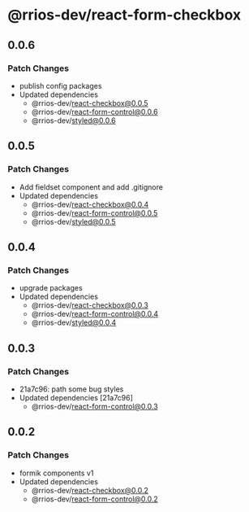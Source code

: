 # @rrios-dev/react-form-checkbox

## 0.0.6

### Patch Changes

- publish config packages
- Updated dependencies
  - @rrios-dev/react-checkbox@0.0.5
  - @rrios-dev/react-form-control@0.0.6
  - @rrios-dev/styled@0.0.6

## 0.0.5

### Patch Changes

- Add fieldset component and add .gitignore
- Updated dependencies
  - @rrios-dev/react-checkbox@0.0.4
  - @rrios-dev/react-form-control@0.0.5
  - @rrios-dev/styled@0.0.5

## 0.0.4

### Patch Changes

- upgrade packages
- Updated dependencies
  - @rrios-dev/react-checkbox@0.0.3
  - @rrios-dev/react-form-control@0.0.4
  - @rrios-dev/styled@0.0.4

## 0.0.3

### Patch Changes

- 21a7c96: path some bug styles
- Updated dependencies [21a7c96]
  - @rrios-dev/react-form-control@0.0.3

## 0.0.2

### Patch Changes

- formik components v1
- Updated dependencies
  - @rrios-dev/react-checkbox@0.0.2
  - @rrios-dev/react-form-control@0.0.2
